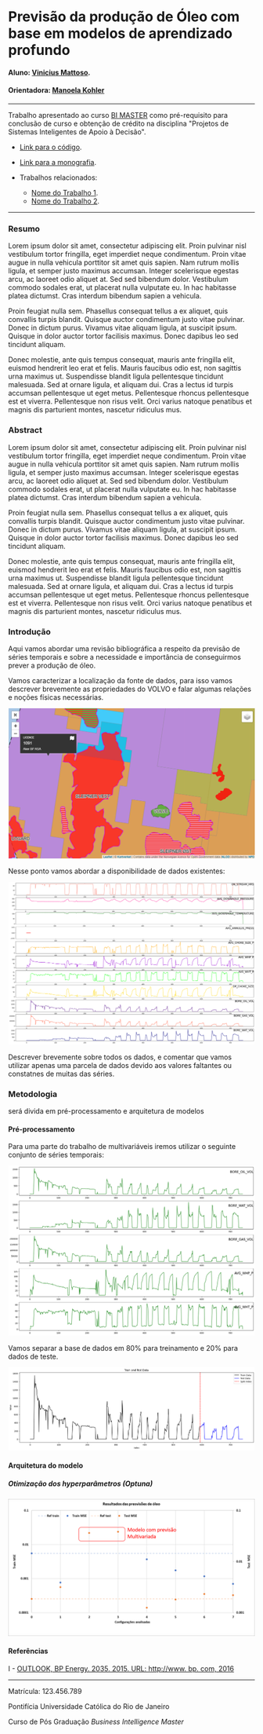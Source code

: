 <!-- antes de enviar a versão final, solicitamos que todos os comentários, colocados para orientação ao aluno, sejam removidos do arquivo -->

# Previsão da produção de Óleo com base em modelos de aprendizado profundo

#### Aluno: [Vinicius Mattoso](https://github.com/vinicius-mattoso).
#### Orientadora: [Manoela Kohler](https://github.com/manoelakohler)
<!-- #### Co-orientador(/a/es/as): [Nome Sobrenome](https://github.com/link_do_github). caso não aplicável, remover esta linha -->

---

Trabalho apresentado ao curso [BI MASTER](https://ica.puc-rio.ai/bi-master) como pré-requisito para conclusão de curso e obtenção de crédito na disciplina "Projetos de Sistemas Inteligentes de Apoio à Decisão".

- [Link para o código](https://github.com/link_do_repositorio/nome_do_arquivo_de_codigo). <!-- caso não aplicável, remover esta linha -->

- [Link para a monografia](https://link_da_monografia.com). <!-- caso não aplicável, remover esta linha -->

- Trabalhos relacionados: <!-- caso não aplicável, remover estas linhas -->
    - [Nome do Trabalho 1](https://link_do_trabalho.com).
    - [Nome do Trabalho 2](https://link_do_trabalho.com).

---

### Resumo

<!-- trocar o texto abaixo pelo resumo do trabalho, em português -->

Lorem ipsum dolor sit amet, consectetur adipiscing elit. Proin pulvinar nisl vestibulum tortor fringilla, eget imperdiet neque condimentum. Proin vitae augue in nulla vehicula porttitor sit amet quis sapien. Nam rutrum mollis ligula, et semper justo maximus accumsan. Integer scelerisque egestas arcu, ac laoreet odio aliquet at. Sed sed bibendum dolor. Vestibulum commodo sodales erat, ut placerat nulla vulputate eu. In hac habitasse platea dictumst. Cras interdum bibendum sapien a vehicula.

Proin feugiat nulla sem. Phasellus consequat tellus a ex aliquet, quis convallis turpis blandit. Quisque auctor condimentum justo vitae pulvinar. Donec in dictum purus. Vivamus vitae aliquam ligula, at suscipit ipsum. Quisque in dolor auctor tortor facilisis maximus. Donec dapibus leo sed tincidunt aliquam.

Donec molestie, ante quis tempus consequat, mauris ante fringilla elit, euismod hendrerit leo erat et felis. Mauris faucibus odio est, non sagittis urna maximus ut. Suspendisse blandit ligula pellentesque tincidunt malesuada. Sed at ornare ligula, et aliquam dui. Cras a lectus id turpis accumsan pellentesque ut eget metus. Pellentesque rhoncus pellentesque est et viverra. Pellentesque non risus velit. Orci varius natoque penatibus et magnis dis parturient montes, nascetur ridiculus mus.

### Abstract <!-- Opcional! Caso não aplicável, remover esta seção -->

<!-- trocar o texto abaixo pelo resumo do trabalho, em inglês -->

Lorem ipsum dolor sit amet, consectetur adipiscing elit. Proin pulvinar nisl vestibulum tortor fringilla, eget imperdiet neque condimentum. Proin vitae augue in nulla vehicula porttitor sit amet quis sapien. Nam rutrum mollis ligula, et semper justo maximus accumsan. Integer scelerisque egestas arcu, ac laoreet odio aliquet at. Sed sed bibendum dolor. Vestibulum commodo sodales erat, ut placerat nulla vulputate eu. In hac habitasse platea dictumst. Cras interdum bibendum sapien a vehicula.

Proin feugiat nulla sem. Phasellus consequat tellus a ex aliquet, quis convallis turpis blandit. Quisque auctor condimentum justo vitae pulvinar. Donec in dictum purus. Vivamus vitae aliquam ligula, at suscipit ipsum. Quisque in dolor auctor tortor facilisis maximus. Donec dapibus leo sed tincidunt aliquam.

Donec molestie, ante quis tempus consequat, mauris ante fringilla elit, euismod hendrerit leo erat et felis. Mauris faucibus odio est, non sagittis urna maximus ut. Suspendisse blandit ligula pellentesque tincidunt malesuada. Sed at ornare ligula, et aliquam dui. Cras a lectus id turpis accumsan pellentesque ut eget metus. Pellentesque rhoncus pellentesque est et viverra. Pellentesque non risus velit. Orci varius natoque penatibus et magnis dis parturient montes, nascetur ridiculus mus.


### Introdução <!-- Opcional! Caso não aplicável, remover esta seção -->

<!-- trocar o texto abaixo pelo resumo do trabalho, em inglês -->

Aqui vamos abordar uma revisão bibliográfica a respeito da previsão de séries temporais e sobre a necessidade e importância de conseguirmos prever a produção de óleo.

Vamos caracterizar a localização da fonte de dados, para isso vamos descrever brevemente as propriedades do VOLVO e falar algumas relações e noções físicas necessárias.

![Alt text](src/static/VOLVO_FIELD.png "Volvo")



Nesse ponto vamos abordar a disponibilidade de dados existentes:


![Alt text](src/static/TimeSeriesAvailable.png "Dataset")

Descrever brevemente sobre todos os dados, e comentar que vamos utilizar apenas uma parcela de dados devido aos valores faltantes ou constatnes de muitas das séries.

### Metodologia <!-- Opcional! Caso não aplicável, remover esta seção -->

será divida em pré-processamento e arquitetura de modelos

#### Pré-processamento
Para uma parte do trabalho de multivariáveis iremos utilizar o seguinte conjunto de séries temporais:

![Alt text](src/static/TimeSeriesUsed.png "Dataset")


Vamos separar a base de dados em 80% para treinamento e 20% para dados de teste.

![Alt text](src/static/Split_Train_Test.png "Dataset")

#### Arquitetura do modelo

##### Otimização dos hyperparâmetros (Optuna)

![Alt text](src/static/Resumo_do_RMS_train_e_test_coment.png "Dataset")

#### Referências

I - [OUTLOOK, BP Energy. 2035. 2015. URL: http://www. bp. com, 2016](https://www.bp.com/content/dam/bp/business-sites/en/global/corporate/pdfs/energy-economics/energy-outlook/bp-energy-outlook-2016.pdf)


---

Matrícula: 123.456.789

Pontifícia Universidade Católica do Rio de Janeiro

Curso de Pós Graduação *Business Intelligence Master*
